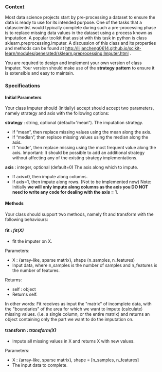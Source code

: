 ### Context

Most data science projects start by pre-processing a dataset to ensure the data is ready to use for its intended purpose. One of the tasks that a datascientist would typically complete during such a pre-processing phase is to replace missing data values in the dataset using a process known as imputation. A popular toolkit that assist with this task in python is class sklearn.preprocessing.Imputer. 
A discussion of this class and its properties and methods can be found at http://lijiancheng0614.github.io/scikit-learn/modules/generated/sklearn.preprocessing.Imputer.html . 

You are required to design and implement your own version of class Imputer. Your version should make use of the **strategy pattern** to ensure it is extensible and easy to maintain. 

### Specifications
#### Initial Parameters
Your class Imputer should (initially) accept  should accept two parameters, namely strategy and axis with the following options: 

**strategy** : string, optional (default=”mean”).
The imputation strategy.
-	If “mean”, then replace missing values using the mean along the axis. 
-	If “median”, then replace missing values using the median along the axis.
-	If “mode”, then replace missing using the most frequent value along the axis.
Important: It should be possible to add an additional strategy without affecting any of the existing strategy implementations.

**axis** : integer, optional (default=0) 
The axis along which to impute.
-	If axis=0, then impute along columns.
-	If axis=1, then impute along rows. (Not to be implemented now)
Note: Initially **we will only impute along columns as the axis you DO NOT need to write any code for dealing with the axis = 1**. 


#### Methods
Your class should support two methods, namely fit and transform with the following behaviours:

#### fit : *fit(X)*
- fit the imputer on X.

Parameters:	
- X : {array-like, sparse matrix}, shape (n_samples, n_features)
- Input data, where n_samples is the number of samples and n_features is the number of features.

Returns:	
- self : object
- Returns self.

In other words: Fit receives as input the "matrix" of incomplete data, with the "boundaries" of the area for which we want to impute (calculate) missing values. (i.e. a single column, or the entire matrix) and returns an object containing only the part we want to do the imputation on. 


#### transform : *transform(X)*
- Impute all missing values in X and returns X with new values.

Parameters:	
- X : {array-like, sparse matrix}, shape = [n_samples, n_features]
- The input data to complete.
